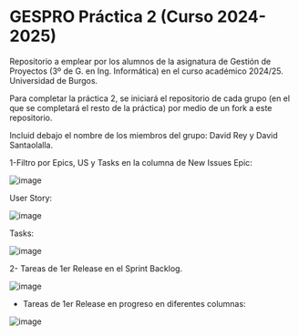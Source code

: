# GESPRO Práctica 2 (Curso 2024-2025)
Repositorio a emplear por los alumnos de la asignatura de Gestión de Proyectos (3º de G. en Ing. Informática) en el curso académico 2024/25. Universidad de Burgos.

Para completar la práctica 2, se iniciará el repositorio de cada grupo (en el que se completará el resto de la práctica) por medio de un fork a este repositorio.

Incluid debajo el nombre de los miembros del grupo:
David Rey y David Santaolalla.

1-Filtro por Epics, US y Tasks en la columna de New Issues
Epic:

![image](https://github.com/user-attachments/assets/5c6e546f-5801-41de-a905-1c0fa23f34d8)

User Story:

![image](https://github.com/user-attachments/assets/3d1eb64c-6682-4ac2-928f-f6c162b0e759)

Tasks:

![image](https://github.com/user-attachments/assets/c44ae25e-30fc-4f28-832c-b8d698948545)


2- Tareas de 1er Release en el Sprint Backlog.

![image](https://github.com/user-attachments/assets/ecd9d1fa-6de3-419f-b431-93f63551c0bc)


- Tareas de 1er Release en progreso en diferentes columnas:

![image](https://github.com/user-attachments/assets/8e865e5f-d172-4a6c-a9fc-26930c2fea78)




